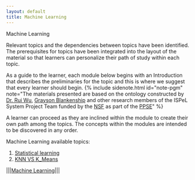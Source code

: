 ```yaml
---
layout: default
title: Machine Learning
---
```

<span class="newthought">Machine Learning</span>


Relevant topics and the dependencies between topics have been identified. The prerequisites for topics have been integrated into the layout of the material so that learners can personalize their path of study within each topic.  

As a guide to the learner, each module below begins with an Introduction that describes the preliminaries for the topic and this is where we suggest that every learner should begin.  {% include sidenote.html id="note-pgm" note="The materials presented are based on the ontology constructed by [Dr. Rui Wu](http://www.cs.ecu.edu/wu/),  [Grayson Blankenship]() and other research members of the ISPeL System Project Team funded by the [NSF](https://www.nsf.gov) as part of the [PPSE](https://ppse.ecu.edu/)" %}


A learner can proceed as they are inclined within the module to create their own path among the topics.   The concepts within the modules are intended to be discovered in any order.  


Machine Learning available topics: 
1. [Statistical learning](1_intro_part2/)
2. [KNN VS K_Means](2_KNN_vs_K_Means/)




|||[Machine Learning](../)|||

